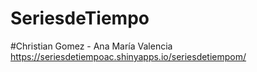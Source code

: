 # SeriesdeTiempo
#Christian Gomez - Ana María Valencia
https://seriesdetiempoac.shinyapps.io/seriesdetiempom/
